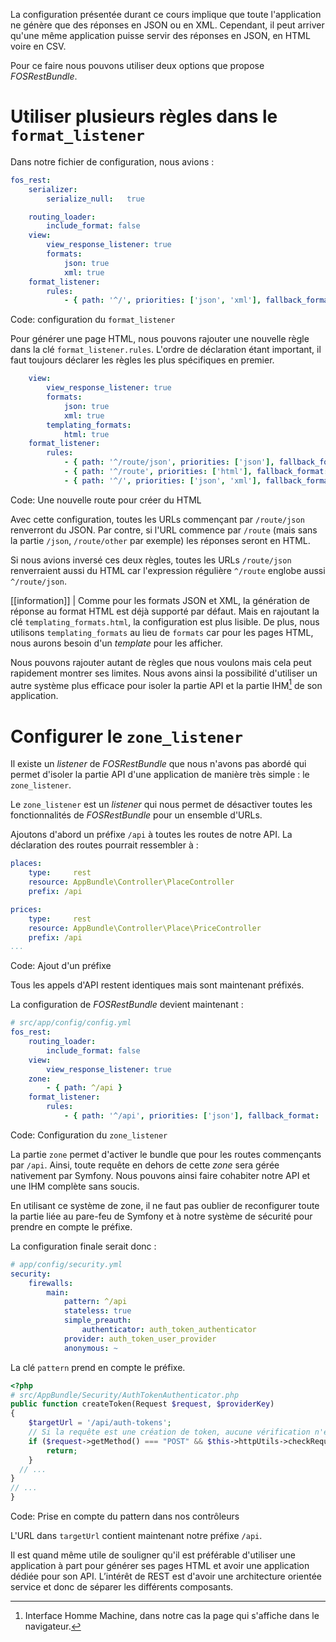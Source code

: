 La configuration présentée durant ce cours implique que toute l'application ne génère que des réponses en JSON ou en XML. Cependant, il peut arriver qu'une même application puisse servir des réponses en JSON, en HTML voire en CSV.

Pour ce faire nous pouvons utiliser deux options que propose *FOSRestBundle*.

# Utiliser plusieurs règles dans le `format_listener`

Dans notre fichier de configuration, nous avions :

```yml
fos_rest:
    serializer:
        serialize_null:   true

    routing_loader:
        include_format: false
    view:
        view_response_listener: true
        formats:
            json: true
            xml: true
    format_listener:
        rules:
            - { path: '^/', priorities: ['json', 'xml'], fallback_format: 'json', prefer_extension: false }
```
Code: configuration du `format_listener`

Pour générer une page HTML, nous pouvons rajouter une nouvelle règle dans la clé `format_listener.rules`. L'ordre de déclaration étant important, il faut toujours déclarer les règles les plus spécifiques en premier.

```yml
    view:
        view_response_listener: true
        formats:
            json: true
            xml: true
        templating_formats:
            html: true
    format_listener:
        rules:
            - { path: '^/route/json', priorities: ['json'], fallback_format: 'json', prefer_extension: false }
            - { path: '^/route', priorities: ['html'], fallback_format: 'html', prefer_extension: false }
            - { path: '^/', priorities: ['json', 'xml'], fallback_format: 'json', prefer_extension: false }
```
Code: Une nouvelle route pour créer du HTML

Avec cette configuration, toutes les URLs commençant par `/route/json` renverront du JSON. Par contre, si l'URL commence par `/route` (mais sans la partie `/json`, `/route/other` par exemple) les réponses seront en HTML.

Si nous avions inversé ces deux règles, toutes les URLs `/route/json` renverraient aussi du HTML car l'expression régulière `^/route` englobe aussi `^/route/json`.


[[information]]
| Comme pour les formats JSON et XML, la génération de réponse au format HTML est déjà supporté par défaut. Mais en rajoutant la clé `templating_formats.html`, la configuration est plus lisible. De plus, nous utilisons `templating_formats` au lieu de `formats` car pour les pages HTML, nous aurons besoin d'un *template* pour les afficher.

Nous pouvons rajouter autant de règles que nous voulons mais cela peut rapidement montrer ses limites. Nous avons ainsi la possibilité d'utiliser un autre système plus efficace pour isoler la partie API et la partie IHM[^ihm] de son application.

# Configurer le `zone_listener` 

Il existe un *listener* de *FOSRestBundle* que nous n'avons pas abordé qui permet d'isoler la partie API d'une application de manière très simple : le `zone_listener`.

Le `zone_listener` est un *listener* qui nous permet de désactiver toutes les fonctionnalités de *FOSRestBundle* pour un ensemble d'URLs.

Ajoutons d'abord un préfixe `/api` à toutes les routes de notre API. La déclaration des routes pourrait ressembler à :

```yaml
places:
    type:     rest
    resource: AppBundle\Controller\PlaceController
    prefix: /api

prices:
    type:     rest
    resource: AppBundle\Controller\Place\PriceController
    prefix: /api
...
```
Code: Ajout d'un préfixe

Tous les appels d'API restent identiques mais sont maintenant préfixés. 

La configuration de *FOSRestBundle* devient maintenant :

```yaml
# src/app/config/config.yml
fos_rest:
    routing_loader:
        include_format: false
    view:
        view_response_listener: true
    zone:
        - { path: ^/api }
    format_listener:
        rules:
            - { path: '^/api', priorities: ['json'], fallback_format: 'json' }
```
Code: Configuration du `zone_listener`

La partie `zone` permet d'activer le bundle que pour les routes commençants par `/api`. Ainsi, toute requête en dehors de cette *zone* sera gérée nativement par Symfony. Nous pouvons ainsi faire cohabiter notre API et une IHM complète sans soucis.

En utilisant ce système de zone, il ne faut pas oublier de reconfigurer toute la partie liée au pare-feu de Symfony et à notre système de sécurité pour prendre en compte le préfixe.

La configuration finale serait donc :
```yml
# app/config/security.yml
security:
    firewalls:
        main:
            pattern: ^/api
            stateless: true
            simple_preauth:
                authenticator: auth_token_authenticator
            provider: auth_token_user_provider
            anonymous: ~
```

La clé `pattern` prend en compte le préfixe.

```php
<?php
# src/AppBundle/Security/AuthTokenAuthenticator.php
public function createToken(Request $request, $providerKey)
{
    $targetUrl = '/api/auth-tokens';
    // Si la requête est une création de token, aucune vérification n'est effectué
    if ($request->getMethod() === "POST" && $this->httpUtils->checkRequestPath($request, $targetUrl)) {
        return;
    }
  // ...
}
// ...
}
```
Code: Prise en compte du pattern dans nos contrôleurs

L'URL dans `targetUrl` contient maintenant notre préfixe `/api`.

Il est quand même utile de souligner qu'il est préférable d'utiliser une application à part pour générer ses pages HTML et avoir une application dédiée pour son API. L’intérêt de REST est d'avoir une architecture orientée service et donc de séparer les différents composants.

[^ihm]: Interface Homme Machine, dans notre cas la page qui s'affiche dans le navigateur.
